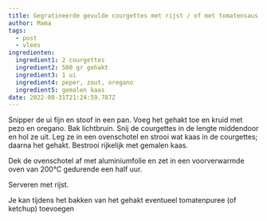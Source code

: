 ```yaml
---
title: Gegratineerde gevulde courgettes met rijst / of met tomatensaus
author: Mama
tags:
  - post
  - vlees
ingredienten:
  ingredient1: 2 courgettes
  ingredient2: 500 gr gehakt
  ingredient3: 1 ui
  ingredient4: peper, zout, oregano
  ingredient5: gemalen kaas
date: 2022-08-31T21:24:59.787Z
---
```

Snipper de ui fijn en stoof in een pan. Voeg het gehakt toe en kruid met pezo en oregano. Bak lichtbruin. Snij de courgettes in de lengte middendoor en hol ze uit. Leg ze in een ovenschotel en strooi wat kaas in de courgettes; daarna het gehakt. Bestrooi rijkelijk met gemalen kaas.

Dek de ovenschotel af met aluminiumfolie en zet in een voorverwarmde oven van 200°C gedurende een half uur.

Serveren met rijst.

Je kan tijdens het bakken van het gehakt eventueel tomatenpuree (of ketchup) toevoegen